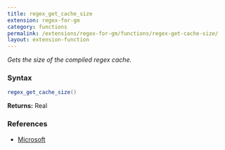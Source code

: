 ```yaml
---
title: regex_get_cache_size
extension: regex-for-gm
category: functions
permalink: /extensions/regex-for-gm/functions/regex-get-cache-size/
layout: extension-function
---
```


_Gets the size of the compiled regex cache._

### Syntax ###
```cs
regex_get_cache_size()
```

**Returns:** Real

### References ###

* [Microsoft](https://docs.microsoft.com/en-us/dotnet/api/system.text.regularexpressions.regex.cachesize?view=netframework-4.7#System_Text_RegularExpressions_Regex_CacheSize)

